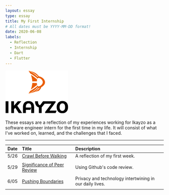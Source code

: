 ```yaml
---
layout: essay
type: essay
title: My First Internship
# All dates must be YYYY-MM-DD format!
date: 2020-06-08
labels:
  - Reflection
  - Internship
  - Dart
  - Flutter
---
```


<img class="" src="../images/logo-ikayzo.png">

These essays are a reflection of my experiences working for Ikayzo as a software engineer intern for the first time in my life. It will consist of what I've worked on, learned, and the challenges that I faced.
<hr>

| Date | Title | Description |
|-------|:--------|:---------|
| 5/26 | [Crawl Before Walking](2015-08-26.md) | A reflection of my first week. |
|||
| 5/29 | [Significance of Peer Review](Significance-of-peer-review.md) | Using Github's code review. |
|||
| 6/05 | [Pushing Boundaries](Pushing-boundaries.md) | Privacy and technology intertwining in our daily lives. |
|||

